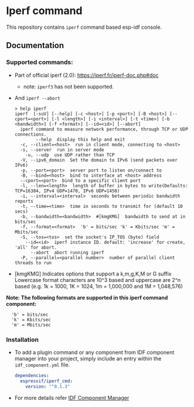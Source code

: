 # Iperf command

This repository contains `iperf` command based esp-idf console.

## Documentation

### Supported commands:

- Part of official iperf (2.0): https://iperf.fr/iperf-doc.php#doc
  - note: `iperf3` has not been supported.
- And `iperf --abort`

  ```
  > help iperf
  iperf  [-suV] [--help] [-c <host>] [-p <port>] [-B <host>] [--cport=<port>] [-l <length>] [-i <interval>] [-t <time>] [-b <bandwidth>] [-f <format>] [--id=<id>] [--abort]
    iperf command to measure network performance, through TCP or UDP connections.
          --help  display this help and exit
    -c, --client=<host>  run in client mode, connecting to <host>
    -s, --server  run in server mode
      -u, --udp  use UDP rather than TCP
    -V, --ipv6_domain  Set the domain to IPv6 (send packets over IPv6)
    -p, --port=<port>  server port to listen on/connect to
    -B, --bind=<host>  bind to interface at <host> address
    --cport=<port>  bind to a specific client port
    -l, --len=<length>  length of buffer in bytes to write(Defaults: TCP=16384, IPv4 UDP=1470, IPv6 UDP=1450)
    -i, --interval=<interval>  seconds between periodic bandwidth reports
    -t, --time=<time>  time in seconds to transmit for (default 10 secs)
    -b, --bandwidth=<bandwidth>  #[kmgKMG]  bandwidth to send at in bits/sec
    -f, --format=<format>  'b' = bits/sec 'k' = Kbits/sec 'm' = Mbits/sec
    -S, --tos=<tos>  set the socket's IP_TOS (byte) field
      --id=<id>  iperf instance ID. default: 'increase' for create, 'all' for abort.
        --abort  abort running iperf
    -P, --parallel=<parallel number>  number of parallel client threads to run
  ```

* [kmgKMG] Indicates options that support a k,m,g,K,M or G suffix Lowercase format characters are 10^3 based and uppercase are 2^n based (e.g. 1k = 1000, 1K = 1024, 1m = 1,000,000 and 1M = 1,048,576)

**Note: The following formats are supported in this iperf command component:**
```
  'b' = bits/sec
  'k' = Kbits/sec
  'm' = Mbits/sec
```

### Installation

- To add a plugin command or any component from IDF component manager into your project, simply include an entry within the `idf_component.yml` file.

  ```yaml
  dependencies:
    espressif/iperf_cmd:
      version: "^0.1.3"
  ```
- For more details refer [IDF Component Manager](https://docs.espressif.com/projects/idf-component-manager/en/latest/)
